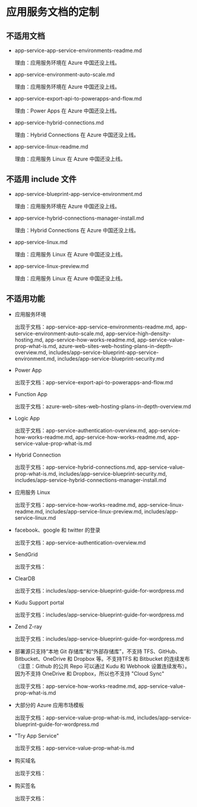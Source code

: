 # 应用服务文档的定制

## 不适用文档

* app-service-app-service-environments-readme.md

    理由：应用服务环境在 Azure 中国还没上线。

* app-service-environment-auto-scale.md

    理由：应用服务环境在 Azure 中国还没上线。

* app-service-export-api-to-powerapps-and-flow.md

    理由：Power Apps 在 Azure 中国还没上线。

* app-service-hybrid-connections.md

    理由：Hybrid Connections 在 Azure 中国还没上线。

* app-service-linux-readme.md

    理由：应用服务 Linux 在 Azure 中国还没上线。

## 不适用 include 文件

* app-service-blueprint-app-service-environment.md

    理由：应用服务环境在 Azure 中国还没上线。

* app-service-hybrid-connections-manager-install.md

    理由：Hybrid Connections 在 Azure 中国还没上线。

* app-service-linux.md

    理由：应用服务 Linux 在 Azure 中国还没上线。

* app-service-linux-preview.md

    理由：应用服务 Linux 在 Azure 中国还没上线。

## 不适用功能

* 应用服务环境

    出现于文档：app-service-app-service-environments-readme.md, app-service-environment-auto-scale.md, app-service-high-density-hosting.md, app-service-how-works-readme.md, app-service-value-prop-what-is.md, azure-web-sites-web-hosting-plans-in-depth-overview.md, includes/app-service-blueprint-app-service-environment.md, includes/app-service-blueprint-security.md

* Power App

    出现于文档：app-service-export-api-to-powerapps-and-flow.md

* Function App

    出现于文档：azure-web-sites-web-hosting-plans-in-depth-overview.md

* Logic App

    出现于文档：app-service-authentication-overview.md, app-service-how-works-readme.md, app-service-how-works-readme.md, app-service-value-prop-what-is.md

* Hybrid Connection

    出现于文档：app-service-hybrid-connections.md, app-service-value-prop-what-is.md, includes/app-service-blueprint-security.md, includes/app-service-hybrid-connections-manager-install.md

* 应用服务 Linux

    出现于文档：app-service-how-works-readme.md, app-service-linux-readme.md, includes/app-service-linux-preview.md, includes/app-service-linux.md

* facebook、google 和 twitter 的登录

    出现于文档：app-service-authentication-overview.md

* SendGrid

    出现于文档：

* ClearDB

    出现于文档：includes/app-service-blueprint-guide-for-wordpress.md

* Kudu Support portal

    出现于文档：includes/app-service-blueprint-guide-for-wordpress.md

* Zend Z-ray

    出现于文档：includes/app-service-blueprint-guide-for-wordpress.md

* 部署源只支持“本地 Git 存储库”和“外部存储库”，不支持 TFS、GitHub、Bitbucket、OneDrive 和 Dropbox 等。不支持TFS 和 Bitbucket 的连续发布（注意：Github 的公共 Repo 可以通过 Kudu 和 Webhook 设置连续发布）。因为不支持 OneDrive 和 Dropbox，所以也不支持 "Cloud Sync"

    出现于文档：app-service-how-works-readme.md, app-service-value-prop-what-is.md

* 大部分的 Azure 应用市场模板

    出现于文档：app-service-value-prop-what-is.md, includes/app-service-blueprint-guide-for-wordpress.md

* "Try App Service"

    出现于文档：app-service-value-prop-what-is.md

* 购买域名

    出现于文档：

* 购买签名

    出现于文档：
